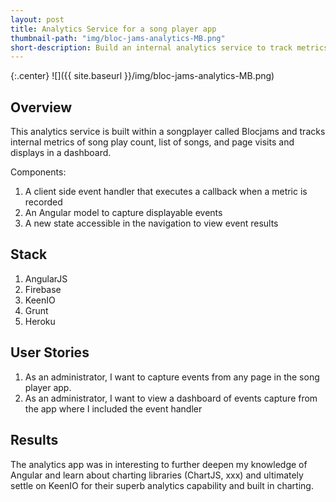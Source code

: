 ```yaml
---
layout: post
title: Analytics Service for a song player app
thumbnail-path: "img/bloc-jams-analytics-MB.png"
short-description: Build an internal analytics service to track metrics within the Blocjams songplayer web app.
---
```


{:.center}
![]({{ site.baseurl }}/img/bloc-jams-analytics-MB.png)

## Overview

This analytics service is built within a songplayer called Blocjams and tracks internal metrics of song play count, list of songs, and page visits and displays in a dashboard.

Components:
<ol>
  <li>A client side event handler that executes a callback when a metric is recorded</li>
  <li>An Angular model to capture displayable events</li>
  <li>A new state accessible in the navigation to view event results</li>
</ol>

## Stack

<ol>
  <li>AngularJS</li>
  <li>Firebase</li>
  <li>KeenIO</li>
  <li>Grunt</li>
  <li>Heroku</li>
</ol>

## User Stories

<ol>
  <li>As an administrator, I want to capture events from any page in the song player app.</li>
  <li>As an administrator, I want to view a dashboard of events capture from the app where I included the event handler</li>
</ol>

## Results

The analytics app was in interesting to further deepen my knowledge of Angular and learn about charting libraries (ChartJS, xxx) and ultimately settle on KeenIO for their superb analytics capability and built in charting.  
